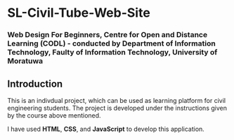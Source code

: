 # **SL-Civil-Tube-Web-Site**

### Web Design For Beginners, Centre for Open and Distance Learning (CODL) - conducted by Department of Information Technology, Faulty of Information Technology, University of Moratuwa

## Introduction
 
This is an indivdual project, which can be used as learning platform for civil engineering students. The project is developed under the instructions given by the course above mentioned.

I have used **HTML**, **CSS**, and **JavaScript** to develop this application.





